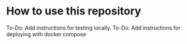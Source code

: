 # How to use this repository

To-Do: Add instructions for testing locally.
To-Do: Add instructions for deploying with docker compose
